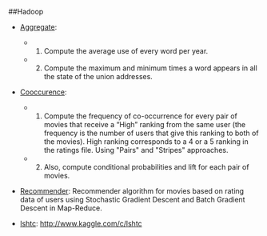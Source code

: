 ##Hadoop

- [Aggregate](#Aggregate):

   - 1) Compute the average use of every word per year.

   - 2) Compute the maximum and minimum times a word appears in all the state of the union addresses.
- [Cooccurence](#Cooccurence):
   - 1) Compute the frequency of co-occurrence for every pair of movies that receive a “High” ranking from the same user (the frequency is the number of users that give this ranking to both of the movies). High ranking corresponds to a 4 or a 5 ranking in the ratings file.  Using "Pairs" and "Stripes" approaches.
   - 2) Also, compute conditional probabilities and lift for each pair of movies.
- [Recommender](#Recommender): Recommender algorithm for movies based on rating data of users using Stochastic Gradient Descent and Batch Gradient Descent in Map-Reduce.

- [lshtc](#lshtc): http://www.kaggle.com/c/lshtc

